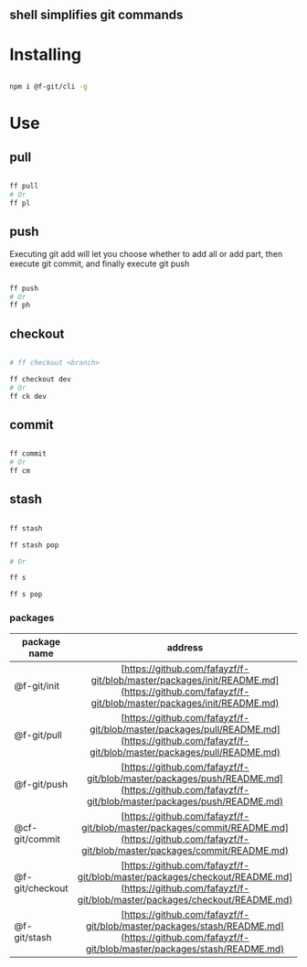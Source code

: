 ## shell simplifies git commands

# Installing

```sh

npm i @f-git/cli -g

```

# Use


## pull

```sh

ff pull
# Or
ff pl

```

## push
Executing git add will let you choose whether to add all or add part, 
then execute git commit, 
and finally execute git push
```sh

ff push
# Or
ff ph

```


## checkout

```sh

# ff checkout <branch>

ff checkout dev
# Or
ff ck dev

```


## commit

```sh

ff commit
# Or
ff cm

```


## stash

```sh

ff stash

ff stash pop

# Or

ff s

ff s pop

```

### packages

|package name          |address   |                                        
|------                |:-----:|
| @f-git/init          |[https://github.com/fafayzf/f-git/blob/master/packages/init/README.md](https://github.com/fafayzf/f-git/blob/master/packages/init/README.md)|
| @f-git/pull          |[https://github.com/fafayzf/f-git/blob/master/packages/pull/README.md](https://github.com/fafayzf/f-git/blob/master/packages/pull/README.md)|
| @f-git/push          |[https://github.com/fafayzf/f-git/blob/master/packages/push/README.md](https://github.com/fafayzf/f-git/blob/master/packages/push/README.md)|
| @cf-git/commit        |[https://github.com/fafayzf/f-git/blob/master/packages/commit/README.md](https://github.com/fafayzf/f-git/blob/master/packages/commit/README.md)|
| @f-git/checkout      |[https://github.com/fafayzf/f-git/blob/master/packages/checkout/README.md](https://github.com/fafayzf/f-git/blob/master/packages/checkout/README.md)|
| @f-git/stash         |[https://github.com/fafayzf/f-git/blob/master/packages/stash/README.md](https://github.com/fafayzf/f-git/blob/master/packages/stash/README.md)|